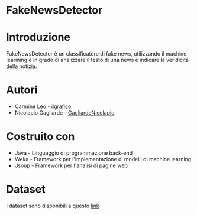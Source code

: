 # FakeNewsDetector

# Introduzione
FakeNewsDetector è un classificatore di fake news, utilizzando il machine 
learining è in grado di analizzare il testo di una news e indicare la veridicità
della notizia.

# Autori
 - Carmine Leo - [ilgrafico](https://github.com/ilgrafico)
 - Nicolapio Gagliarde - [GagliardeNicolapio](https://github.com/GagliardeNicolapio)
 
 # Costruito con
  - Java - Linguaggio di programmazione back-end
  - Weka - Framework per l'implementazione di modelli di machine learning
  - Jsoup - Framework per l'analisi di pagine web 

# Dataset
 I dataset sono disponibili a questo [link](https://drive.google.com/drive/folders/1AhW3YYmInQGEek945jBpjh3Fsq5YHl47?usp=sharing)
